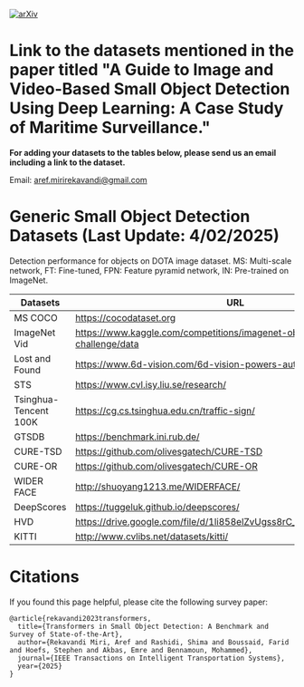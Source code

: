 [![arXiv](https://img.shields.io/badge/arXiv-2309.04902-b31b1b.svg)](https://arxiv.org/abs/2207.12926)

# Link to the datasets mentioned in the paper titled "A Guide to Image and Video-Based Small Object Detection Using Deep Learning: A Case Study of Maritime Surveillance."

**For adding your datasets to the tables below, please send us an email including a link to the dataset.**

Email: aref.mirirekavandi@gmail.com

# Generic Small Object Detection Datasets (Last Update: 4/02/2025)

Detection performance for objects on DOTA image dataset. MS: Multi-scale network, FT: Fine-tuned, FPN: Feature pyramid network, IN: Pre-trained on ImageNet.

| Datasets | URL |
| -------- | -------- |
| MS COCO |https://cocodataset.org|
| ImageNet Vid |https://www.kaggle.com/competitions/imagenet-object-localization-challenge/data|
|Lost and Found |https://www.6d-vision.com/6d-vision-powers-autonomous-driving |
|STS | https://www.cvl.isy.liu.se/research/|
|Tsinghua-Tencent  100K | https://cg.cs.tsinghua.edu.cn/traffic-sign/|
|GTSDB |https://benchmark.ini.rub.de/ |
|CURE-TSD | https://github.com/olivesgatech/CURE-TSD|
|CURE-OR| https://github.com/olivesgatech/CURE-OR|
|WIDER FACE |http://shuoyang1213.me/WIDERFACE/ |
|DeepScores|https://tuggeluk.github.io/deepscores/ |
|HVD |https://drive.google.com/file/d/1li858elZvUgss8rC_yDsb5bDfiRyhdrX/view|
|KITTI |http://www.cvlibs.net/datasets/kitti/ |


# Citations
If you found this page helpful, please cite the following survey paper:

```
@article{rekavandi2023transformers,
  title={Transformers in Small Object Detection: A Benchmark and Survey of State-of-the-Art},
  author={Rekavandi Miri, Aref and Rashidi, Shima and Boussaid, Farid and Hoefs, Stephen and Akbas, Emre and Bennamoun, Mohammed},
  journal={IEEE Transactions on Intelligent Transportation Systems},
  year={2025}
}
```
